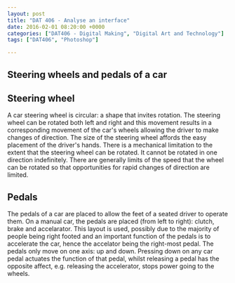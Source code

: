 ```yaml
---
layout: post
title: "DAT 406 - Analyse an interface"
date: 2016-02-01 08:20:00 +0000
categories: ["DAT406 - Digital Making", "Digital Art and Technology"]
tags: ["DAT406", "Photoshop"]

---
```

## Steering wheels and pedals of a car

## Steering wheel

A car steering wheel is circular: a shape that invites rotation. The steering wheel can be rotated both left and right and this movement results in a corresponding movement of the car's wheels allowing the driver to make changes of direction. The size of the steering wheel affords the easy placement of the driver's hands. There is a mechanical limitation to the extent that the steering wheel can be rotated. It cannot be rotated in one direction indefinitely. There are generally limits of the speed that the wheel can be rotated so that opportunities for rapid changes of direction are limited.

## Pedals

The pedals of a car are placed to allow the feet of a seated driver to operate them. On a manual car, the pedals are placed (from left to right): clutch, brake and accelarator. This layout is used, possibly due to the majority of people being right footed and an important function of the pedals is to accelerate the car, hence the accelator being the right-most pedal. The pedals only move on one axis: up and down. Pressing down on any car pedal actuates the function of that pedal, whilst releasing a pedal has the opposite affect, e.g. releasing the accelerator, stops power going to the wheels.